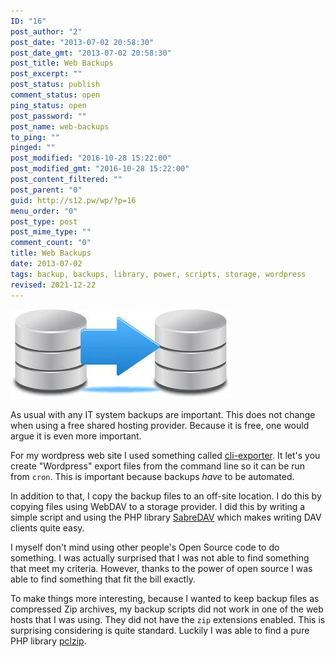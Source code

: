 ```yaml
---
ID: "16"
post_author: "2"
post_date: "2013-07-02 20:58:30"
post_date_gmt: "2013-07-02 20:58:30"
post_title: Web Backups
post_excerpt: ""
post_status: publish
comment_status: open
ping_status: open
post_password: ""
post_name: web-backups
to_ping: ""
pinged: ""
post_modified: "2016-10-28 15:22:00"
post_modified_gmt: "2016-10-28 15:22:00"
post_content_filtered: ""
post_parent: "0"
guid: http://s12.pw/wp/?p=16
menu_order: "0"
post_type: post
post_mime_type: ""
comment_count: "0"
title: Web Backups
date: 2013-07-02
tags: backup, backups, library, power, scripts, storage, wordpress
revised: 2021-12-22
---
```


![cfback](/images/2013/bb-images.jpg)

As usual with any IT system backups are important. This does not change when using a free shared hosting provider. Because it is free, one would argue it is even more important.

For my wordpress web site I used something called [cli-exporter](https://github.com/Automattic/WordPress-CLI-Exporter). It let's you create "Wordpress" export files from the command line so it can be run from `cron`. This is important because backups _have_ to be automated.

In addition to that, I copy the backup files to an off-site location. I do this by copying files using WebDAV to a storage provider. I did this by writing a simple script and using the PHP library [SabreDAV](http://code.google.com/p/sabredav/wiki/WebDAVClient) which makes writing DAV clients quite easy.

I myself don't mind using other people's Open Source code to do something. I was actually surprised that I was not able to find something that meet my criteria. However, thanks to the power of open source I was able to find something that fit the bill exactly.

To make things more interesting, because I wanted to keep backup files as compressed Zip archives, my backup scripts did not work in one of the web hosts that I was using. They did not have the `zip` extensions enabled. This is surprising considering is quite standard. Luckily I was able to find a pure PHP library [pclzip](http://www.phpconcept.net/pclzip/).
